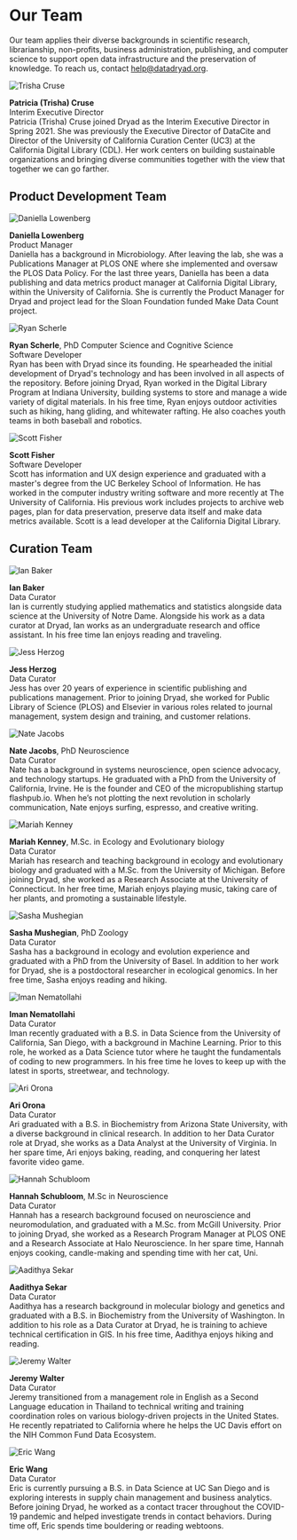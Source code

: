 <h1>Our Team</h1>

<p>Our team applies their diverse backgrounds in scientific research, librarianship, non-profits, business administration, publishing, and computer science to support open data infrastructure and the preservation of knowledge. To reach us, contact <a href=mailto:help@datadryad.org>help@datadryad.org</a>.</p>

<div class="bio">
  <img src="/images/tcruse.jpeg" alt="Trisha Cruse" title="Trisha Cruse">
  <p><strong>Patricia (Trisha) Cruse</strong><br/>
  Interim Executive Director<br/>
  Patricia (Trisha) Cruse joined Dryad as the Interim Executive
  Director in Spring 2021. She was previously the Executive Director of DataCite
  and Director of the University of California Curation Center (UC3) at the
  California Digital Library (CDL). Her work centers on building sustainable
  organizations and bringing diverse communities together with the view that
  together we can go farther.</p>
</div>

<h2 id="dev">Product Development Team</h2>

<div class="bio">
  <img src="/images/daniella.jpg" alt="Daniella Lowenberg" title="Daniella Lowenberg">
  <p><strong>Daniella Lowenberg</strong><br>Product Manager<br>Daniella has a background in Microbiology. After leaving the lab, she was a Publications Manager at PLOS ONE where she implemented and oversaw the PLOS Data Policy. For the last three years, Daniella has been a data publishing and data metrics product manager at California Digital Library, within the University of California. She is currently the Product Manager for Dryad and project lead for the Sloan Foundation funded Make Data Count project.</p>
</div>

<div class="bio">
  <img src="/images/rscherle.jpg" alt="Ryan Scherle" title="Ryan Scherle">
  <p><strong>Ryan Scherle</strong>, PhD Computer Science and Cognitive
  Science<br/>
  Software Developer<br/>
  Ryan has been with Dryad since its founding. He spearheaded the initial development of Dryad's technology and has been involved in all aspects of the repository. Before joining Dryad, Ryan worked in the Digital Library Program at Indiana University, building systems to store and manage a wide variety of digital materials. In his free time, Ryan enjoys outdoor activities such as hiking, hang gliding, and whitewater rafting. He also coaches youth teams in both baseball and robotics.
</p>
</div>

<div class="bio">
  <img src="/images/scott.jpg" alt="Scott Fisher" title="Scott Fisher">
  <p><strong>Scott Fisher</strong><br/>
  Software Developer<br/>
  Scott has information and UX design experience and graduated with a master's degree from the UC Berkeley School of Information.  He has worked in the computer industry writing software and more recently at The University of California. His previous work includes projects to archive web pages, plan for data preservation, preserve data itself and make data metrics available. Scott is a lead developer at the California Digital Library.</p>
</div>

<h2 id="curation">Curation Team</h2>

<div class="bio">
    <img src="/images/ibaker.jpg" alt="Ian Baker" title="Ian Baker">
  <p><strong>Ian Baker</strong><br/>
  Data Curator<br/>
  Ian is currently studying applied mathematics and statistics alongside data
    science at the University of Notre Dame. Alongside his work as a data
    curator at Dryad, Ian works as an undergraduate research and office
    assistant. In his free time Ian enjoys reading and traveling.</p>
</div>

<div class="bio">
    <img src="/images/JHerzog.jpg" alt="Jess Herzog" title="Jess Herzog">
  <p><strong>Jess Herzog</strong><br/>
  Data Curator<br/>
  Jess has over 20 years of experience in scientific publishing and publications management. Prior to joining Dryad, she worked for Public Library of Science (PLOS) and Elsevier in various roles related to journal management, system design and training, and customer relations.</p>
</div>

<div class="bio">
    <img src="/images/NJacobs.jpg" alt="Nate Jacobs" title="Nate Jacobs">
  <p><strong>Nate Jacobs</strong>, PhD Neuroscience <br/>
  Data Curator<br/>
  Nate has a background in systems neuroscience, open science advocacy, and technology startups. He graduated with a PhD from the University of California, Irvine. He is the founder and CEO of the micropublishing startup flashpub.io. When he’s not plotting the next revolution in scholarly communication, Nate enjoys surfing, espresso, and creative writing.</p>
</div>


<div class="bio">
    <img src="/images/MKenney.jpg" alt="Mariah Kenney" title="Mariah Kenney">
  <p><strong>Mariah Kenney</strong>, M.Sc. in Ecology and Evolutionary
    biology<br/>
	Data Curator<br/>
	Mariah has research and teaching background in ecology and evolutionary biology and graduated with a M.Sc. from the University of Michigan. Before joining Dryad, she worked as a Research Associate at the University of Connecticut. In her free time, Mariah enjoys playing music, taking care of her plants, and promoting a sustainable lifestyle.</p>
</div>

<div class="bio">
    <img src="/images/Dryad_logo_square_transparent.png" alt="Sasha Mushegian" title="Sasha Mushegian">
  <p><strong>Sasha Mushegian</strong>, PhD Zoology<br/>
  Data Curator<br/>
  Sasha has a background in ecology and evolution experience and graduated with a PhD from the University of Basel. In addition to her work for Dryad, she is a postdoctoral researcher in ecological genomics. In her free time, Sasha enjoys reading and hiking.</p>
</div>

<div class="bio">
    <img src="/images/Iman.png" alt="Iman Nematollahi" title="Iman Nematollahi">
  <p><strong>Iman Nematollahi</strong><br/>
  Data Curator<br/>
  Iman recently graduated with a B.S. in Data Science from the University of
    California, San Diego, with a background in Machine Learning. Prior to this
    role, he worked as a Data Science tutor where he taught the fundamentals of
    coding to new programmers. In his free time he loves to keep up with the
    latest in sports, streetwear, and technology.</p>
</div>

<div class="bio">
    <img src="/images/AOrona.jpg" alt="Ari Orona" title="Ari Orona">
  <p><strong>Ari Orona</strong><br/>
  Data Curator<br/>
  Ari graduated with a B.S. in Biochemistry from Arizona State University, with a diverse background in clinical research. In addition to her Data Curator role at Dryad, she works as a Data Analyst at the University of Virginia. In her spare time, Ari enjoys baking, reading, and conquering her latest favorite video game.</p>
</div>

<div class="bio">
    <img src="/images/HSchubloom.jpg" alt="Hannah Schubloom" title="Hannah Schubloom">
  <p><strong>Hannah Schubloom</strong>, M.Sc in Neuroscience<br/>
  Data Curator<br/>
  Hannah has a research background focused on neuroscience and neuromodulation, and graduated with a M.Sc. from McGill University. Prior to joining Dryad, she worked as a Research Program Manager at PLOS ONE and a Research Associate at Halo Neuroscience. In her spare time, Hannah enjoys cooking, candle-making and spending time with her cat, Uni.</p>
</div>

<div class="bio">
  <img src="/images/Aadithya_Sekar_Profile.jpeg" alt="Aadithya Sekar" title="Aadithya Sekar">
  <p><strong>Aadithya Sekar</strong><br/>
  Data Curator<br/>
  Aadithya has a research background in molecular biology and genetics and graduated with a B.S. in Biochemistry from the University of Washington. In addition to his role as a Data Curator at Dryad, he is training to achieve technical certification in GIS. In his free time, Aadithya enjoys hiking and reading.</p>
</div>

<div class="bio">
  <img src="/images/jwalter.png" alt="Jeremy Walter" title="Jeremy Walter">
  <p><strong>Jeremy Walter</strong><br/>
  Data Curator<br/>
  Jeremy transitioned from a management role in English as a Second Language
  education in Thailand to technical writing and training coordination roles on
  various biology-driven projects in the United States. He recently repatriated
  to California where he helps the UC Davis effort on the NIH Common Fund Data
  Ecosystem.</p>
</div>

<div class="bio">
  <img src="/images/ewang.png" alt="Eric Wang" title="Eric Wang">
  <p><strong>Eric Wang</strong><br/>
  Data Curator<br/>
  Eric is currently pursuing a B.S. in Data Science at UC San Diego and is
  exploring interests in supply chain management and business analytics. Before
  joining Dryad, he worked as a contact tracer throughout the COVID-19 pandemic
  and helped investigate trends in contact behaviors. During time off, Eric
  spends time bouldering or reading webtoons.</p>
</div>


